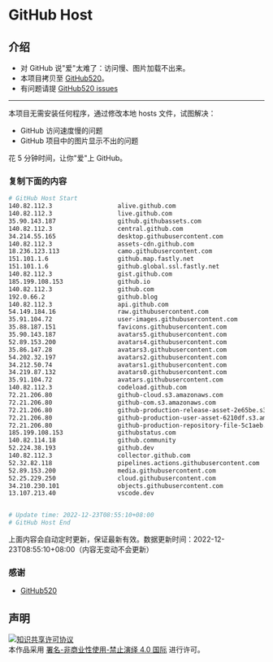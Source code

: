 # GitHub Host
## 介绍
- 对 GitHub 说"爱"太难了：访问慢、图片加载不出来。
- 本项目拷贝至 [GitHub520](https://github.com/521xueweihan/GitHub520)。
- 有问题请提 [GitHub520 issues](https://github.com/521xueweihan/GitHub520/issues/new)

---

本项目无需安装任何程序，通过修改本地 hosts 文件，试图解决：
- GitHub 访问速度慢的问题
- GitHub 项目中的图片显示不出的问题

花 5 分钟时间，让你"爱"上 GitHub。

### 复制下面的内容
```bash
# GitHub Host Start
140.82.112.3                  alive.github.com
140.82.112.3                  live.github.com
35.90.143.187                 github.githubassets.com
140.82.112.3                  central.github.com
34.214.55.165                 desktop.githubusercontent.com
140.82.112.3                  assets-cdn.github.com
18.236.123.113                camo.githubusercontent.com
151.101.1.6                   github.map.fastly.net
151.101.1.6                   github.global.ssl.fastly.net
140.82.112.3                  gist.github.com
185.199.108.153               github.io
140.82.112.3                  github.com
192.0.66.2                    github.blog
140.82.112.3                  api.github.com
54.149.184.16                 raw.githubusercontent.com
35.91.104.72                  user-images.githubusercontent.com
35.88.187.151                 favicons.githubusercontent.com
35.90.143.187                 avatars5.githubusercontent.com
52.89.153.200                 avatars4.githubusercontent.com
35.86.147.28                  avatars3.githubusercontent.com
54.202.32.197                 avatars2.githubusercontent.com
34.212.50.74                  avatars1.githubusercontent.com
34.219.87.132                 avatars0.githubusercontent.com
35.91.104.72                  avatars.githubusercontent.com
140.82.112.3                  codeload.github.com
72.21.206.80                  github-cloud.s3.amazonaws.com
72.21.206.80                  github-com.s3.amazonaws.com
72.21.206.80                  github-production-release-asset-2e65be.s3.amazonaws.com
72.21.206.80                  github-production-user-asset-6210df.s3.amazonaws.com
72.21.206.80                  github-production-repository-file-5c1aeb.s3.amazonaws.com
185.199.108.153               githubstatus.com
140.82.114.18                 github.community
52.224.38.193                 github.dev
140.82.112.3                  collector.github.com
52.32.82.118                  pipelines.actions.githubusercontent.com
52.89.153.200                 media.githubusercontent.com
52.25.229.250                 cloud.githubusercontent.com
34.210.230.101                objects.githubusercontent.com
13.107.213.40                 vscode.dev


# Update time: 2022-12-23T08:55:10+08:00
# GitHub Host End

```
上面内容会自动定时更新，保证最新有效。数据更新时间：2022-12-23T08:55:10+08:00（内容无变动不会更新）

### 感谢

- [GitHub520](https://github.com/521xueweihan/GitHub520)

## 声明
<a rel="license" href="https://creativecommons.org/licenses/by-nc-nd/4.0/deed.zh"><img alt="知识共享许可协议" style="border-width: 0" src="https://licensebuttons.net/l/by-nc-nd/4.0/88x31.png"></a><br>本作品采用 <a rel="license" href="https://creativecommons.org/licenses/by-nc-nd/4.0/deed.zh">署名-非商业性使用-禁止演绎 4.0 国际</a> 进行许可。